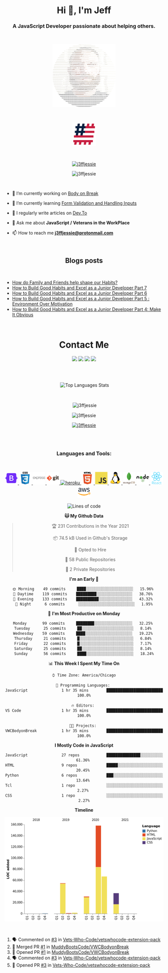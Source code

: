 <h1 align="center">Hi 👋, I'm Jeff</h1>
<h3 align="center">A JavaScript Developer passionate about helping others.</h3>
<br>
<p align="center"><img src="https://github.com/J3ffJessie/J3ffJessie/blob/master/profile.png"alt="Profile Photo" width=200px height=200px/></p>
<br>
<p align="center"><a href="https://vetswhocode.io"><img src="https://github.com/J3ffJessie/J3ffJessie/blob/master/VWC.png" alt="USA Hashflag" width= 75px height=75px/></a></p>

<br>

<p align="center"> <a href="https://twitter.com/j3ffjessie" target="blank"><img src="https://img.shields.io/twitter/follow/j3ffjessie?logo=twitter&style=for-the-badge" alt="j3ffjessie" /></a> </p>
<p align="center"> <img src="https://komarev.com/ghpvc/?username=j3ffjessie&label=Page%20views&color=1a1b27&style=flat" alt="j3ffjessie" /> </p>

<br>

- 🔭 I’m currently working on [Body on Break](https://github.com/MuddyBootsCode/VWCBodyonBreak)

- 🌱 I’m currently learning [Form Validation and Handling Inputs](https://youtu.be/DLZtqLrzbfs)

- 📝 I regularly write articles on [Dev.To](https://dev.to/j3ffjessie)

- 💬 Ask me about **JavaScript / Veterans in the WorkPlace**

- 📫 How to reach me **j3ffjessie@protonmail.com**


<br>

<h2 align="center"> Blogs posts </h2>
<br>

<!-- BLOG-POST-LIST:START -->
- [How do Family and Friends help shape our Habits?](https://dev.to/vetswhocode/how-do-family-and-friends-help-shape-our-habits-d9a)
- [How to Build Good Habits and Excel as a Junior Developer Part 7](https://dev.to/vetswhocode/how-to-build-good-habits-and-excel-as-a-junior-developer-part-8-4jfc)
- [How to Build Good Habits and Excel as a Junior Developer Part 6](https://dev.to/vetswhocode/how-to-build-good-habits-and-excel-as-a-junior-developer-part-6-2206)
- [How to Build Good Habits and Excel as a Junior Developer Part 5 : Environment Over Motivation](https://dev.to/vetswhocode/how-to-build-good-habits-and-excel-as-a-junior-developer-part-5-environment-over-motivation-2ojj)
- [How to Build Good Habits and Excel as a Junior Developer Part 4: Make It Obvious](https://dev.to/vetswhocode/how-to-build-good-habits-and-excel-as-a-junior-developer-part-4-make-it-obvious-3fh5)
<!-- BLOG-POST-LIST:END -->

<br>
<h1 align="center">Contact Me</h1>
<p align="center">
<a href="mailto:j3ffjessie@protonmail.com"><img src="https://img.shields.io/badge/protonmail-8B89CC?&style=for-the-badge&logo=protonmail&logoColor=white" /></a>
<a href="https://www.twitter.com/j3ffjessie"><img src="https://img.shields.io/badge/twitter-%231DA1F2.svg?&style=for-the-badge&logo=twitter&logoColor=white" /></a>
<a href="http://linkedin.com/in/jeff-jessie-4b2323a9"><img src="https://img.shields.io/badge/linkedin-%230077B5.svg?&style=for-the-badge&logo=linkedin&logoColor=white" /></a>
<a href="https://github.com/J3ffJessie"><img src="https://img.shields.io/badge/github-%23100000.svg?&style=for-the-badge&logo=github&logoColor=white"/></a>
</p>
<br>

<br>

<p align="center">&nbsp;<img align="center" src="https://github-readme-stats.vercel.app/api/top-langs/?username=j3ffjessie&show_icons=false&title_color=70a5fd&bg_color=1a1b27&text_color=38bdae" alt="Top Languages Stats">
</P>
<br>

<p align="center">&nbsp;<img align="center" src="https://github-readme-stats.vercel.app/api?username=j3ffjessie&show_icons=true&locale=en&bg_color=1a1b27&title_color=70a5fd&text_color=38bdae" alt="j3ffjessie" /></p>

<p align="center"><img align="center" src="https://github-readme-streak-stats.herokuapp.com/?user=j3ffjessie&theme=tokyonight" alt="j3ffjessie" /></p>

<p align="center"> <a href="https://github.com/ryo-ma/github-profile-trophy"><img src="https://github-profile-trophy.vercel.app/?username=j3ffjessie&theme=nord&row=2&column=3" alt="j3ffjessie" /></a> </p>

<br>

<br>

<div align="center">

<h3 align="center">Languages and Tools:</h3>
<br>
<p align="center"> <a href="https://getbootstrap.com" target="_blank"> <img src="https://github.com/devicons/devicon/blob/master/icons/bootstrap/bootstrap-plain.svg" alt="bootstrap" width="40" height="40"/> </a>  <a href="https://www.w3schools.com/css/" target="_blank"> <img src="https://github.com/devicons/devicon/blob/master/icons/css3/css3-original-wordmark.svg" alt="css3" width="40" height="40"/> </a> <a href="https://expressjs.com" target="_blank"> <img src="https://github.com/devicons/devicon/blob/master/icons/express/express-original-wordmark.svg" alt="express" width="40" height="40"/> </a> <a href="https://git-scm.com/" target="_blank"> <img src="https://github.com/devicons/devicon/blob/master/icons/git/git-original-wordmark.svg" alt="git" width="40" height="40"/> </a> <a href="https://heroku.com" target="_blank"> <img src="https://www.vectorlogo.zone/logos/heroku/heroku-icon.svg" alt="heroku" width="40" height="40"/> </a> <a href="https://www.w3.org/html/" target="_blank"> <img src="https://github.com/devicons/devicon/blob/master/icons/html5/html5-original-wordmark.svg" alt="html5" width="40" height="40"/> </a> <a href="https://developer.mozilla.org/en-US/docs/Web/JavaScript" target="_blank"> <img src="https://github.com/devicons/devicon/blob/master/icons/javascript/javascript-original.svg" alt="javascript" width="40" height="40"/> </a> <a href="https://www.linux.org/" target="_blank"> <img src="https://github.com/devicons/devicon/blob/master/icons/linux/linux-original.svg" alt="linux" width="40" height="40"/> </a> <a href="https://www.mongodb.com/" target="_blank"> <img src="https://github.com/devicons/devicon/blob/master/icons/mongodb/mongodb-original-wordmark.svg" alt="mongodb" width="40" height="40"/> </a> <a href="https://nodejs.org" target="_blank"> <img src="https://github.com/devicons/devicon/blob/master/icons/nodejs/nodejs-original-wordmark.svg" alt="nodejs" width="40" height="40"/> </a> <a href="https://reactjs.org/" target="_blank"> <img src="https://github.com/devicons/devicon/blob/master/icons/react/react-original-wordmark.svg" alt="react" width="40" height="40"/> </a> <a href="https://aws.amazon.com/" target="blank" ref="no-referrer"><img src="https://github.com/devicons/devicon/blob/master/icons/amazonwebservices/amazonwebservices-original-wordmark.svg" alt="Amazon Web Services" width="40" height="40"/></a> </p>

<!--START_SECTION:waka-->
![Lines of code](https://img.shields.io/badge/From%20Hello%20World%20I%27ve%20Written-349399%20lines%20of%20code-blue)

**🐱 My Github Data** 

> 🏆 231 Contributions in the Year 2021
 > 
> 📦 74.5 kB Used in Github's Storage 
 > 
> 💼 Opted to Hire
 > 
> 📜 58 Public Repositories 
 > 
> 🔑 2 Private Repositories  
 > 
**I'm an Early 🐤** 

```text
🌞 Morning    49 commits     ████░░░░░░░░░░░░░░░░░░░░░   15.96% 
🌆 Daytime    119 commits    █████████░░░░░░░░░░░░░░░░   38.76% 
🌃 Evening    133 commits    ██████████░░░░░░░░░░░░░░░   43.32% 
🌙 Night      6 commits      ░░░░░░░░░░░░░░░░░░░░░░░░░   1.95%

```
📅 **I'm Most Productive on Monday** 

```text
Monday       99 commits     ████████░░░░░░░░░░░░░░░░░   32.25% 
Tuesday      25 commits     ██░░░░░░░░░░░░░░░░░░░░░░░   8.14% 
Wednesday    59 commits     ████░░░░░░░░░░░░░░░░░░░░░   19.22% 
Thursday     21 commits     █░░░░░░░░░░░░░░░░░░░░░░░░   6.84% 
Friday       22 commits     █░░░░░░░░░░░░░░░░░░░░░░░░   7.17% 
Saturday     25 commits     ██░░░░░░░░░░░░░░░░░░░░░░░   8.14% 
Sunday       56 commits     ████░░░░░░░░░░░░░░░░░░░░░   18.24%

```


📊 **This Week I Spent My Time On** 

```text
⌚︎ Time Zone: America/Chicago

💬 Programming Languages: 
JavaScript               1 hr 35 mins        █████████████████████████   100.0%

🔥 Editors: 
VS Code                  1 hr 35 mins        █████████████████████████   100.0%

🐱‍💻 Projects: 
VWCBodyonBreak           1 hr 35 mins        █████████████████████████   100.0%

```

**I Mostly Code in JavaScript** 

```text
JavaScript               27 repos            ███████████████░░░░░░░░░░   61.36% 
HTML                     9 repos             █████░░░░░░░░░░░░░░░░░░░░   20.45% 
Python                   6 repos             ███░░░░░░░░░░░░░░░░░░░░░░   13.64% 
Tcl                      1 repo              ░░░░░░░░░░░░░░░░░░░░░░░░░   2.27% 
CSS                      1 repo              ░░░░░░░░░░░░░░░░░░░░░░░░░   2.27%

```


**Timeline**

![Chart not found](https://raw.githubusercontent.com/J3ffJessie/J3ffJessie/master/charts/bar_graph.png) 


<!--END_SECTION:waka-->

</div>

<br>

<!--START_SECTION:activity-->

1. 🗣 Commented on [#3](https://github.com/Vets-Who-Code/vetswhocode-extension-pack/issues/3) in [Vets-Who-Code/vetswhocode-extension-pack](https://github.com/Vets-Who-Code/vetswhocode-extension-pack)
2. 🎉 Merged PR [#1](https://github.com/MuddyBootsCode/VWCBodyonBreak/pull/1) in [MuddyBootsCode/VWCBodyonBreak](https://github.com/MuddyBootsCode/VWCBodyonBreak)
3. 💪 Opened PR [#1](https://github.com/MuddyBootsCode/VWCBodyonBreak/pull/1) in [MuddyBootsCode/VWCBodyonBreak](https://github.com/MuddyBootsCode/VWCBodyonBreak)
4. 🗣 Commented on [#3](https://github.com/Vets-Who-Code/vetswhocode-extension-pack/issues/3) in [Vets-Who-Code/vetswhocode-extension-pack](https://github.com/Vets-Who-Code/vetswhocode-extension-pack)
5. 💪 Opened PR [#3](https://github.com/Vets-Who-Code/vetswhocode-extension-pack/pull/3) in [Vets-Who-Code/vetswhocode-extension-pack](https://github.com/Vets-Who-Code/vetswhocode-extension-pack)
<!--END_SECTION:activity-->

